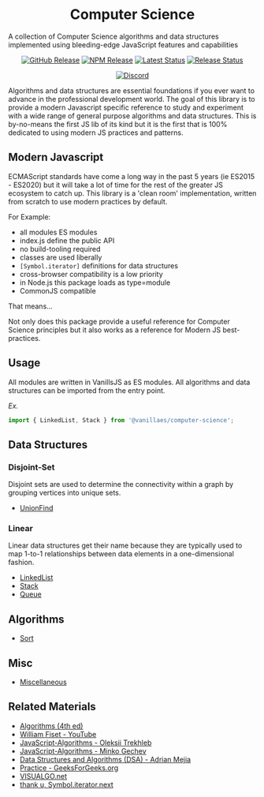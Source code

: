 <h1 align="center">Computer Science</h1>

A collection of Computer Science algorithms and data structures implemented using bleeding-edge JavaScript features and capabilities 

<div align="center">
  <a href="https://github.com/vanillaes/computer-science/releases"><img src="https://badgen.net/github/tag/vanillaes/computer-science" alt="GitHub Release"></a>
  <a href="https://www.npmjs.com/package/@vanillaes/computer-science"><img src="https://badgen.net/npm/v/@vanillaes/computer-science" alt="NPM Release"></a>
  <a href="https://github.com/vanillaes/computer-science/actions"><img src="https://github.com/vanillaes/computer-science/workflows/Latest/badge.svg" alt="Latest Status"></a>
  <a href="https://github.com/vanillaes/computer-science/actions"><img src="https://github.com/vanillaes/computer-science/workflows/Release/badge.svg" alt="Release Status"></a>

  <a href="https://discord.gg/aSWYgtybzV"><img alt="Discord" src="https://img.shields.io/discord/723296249121603604?color=%23738ADB"></a>
</div>

Algorithms and data structures are essential foundations if you ever want to advance in the professional development world. The goal of this library is to provide a modern Javascript specific reference to study and experiment with a wide range of general purpose algorithms and data structures. This is by-no-means the first JS lib of its kind but it is the first that is 100% dedicated to using modern JS practices and patterns.

## Modern Javascript

ECMAScript standards have come a long way in the past 5 years (ie ES2015 - ES2020) but it will take a lot of time for the rest of the greater JS ecosystem to catch up. This library is a 'clean room' implementation, written from scratch to use modern practices by default.

For Example:

- all modules ES modules
- index.js define the public API
- no build-tooling required
- classes are used liberally 
- `[Symbol.iterator]` definitions for data structures
- cross-browser compatibility is a low priority
- in Node.js this package loads as type=module
- CommonJS compatible

That means...

Not only does this package provide a useful reference for Computer Science principles but it also works as a reference for Modern JS best-practices.  

## Usage

All modules are written in VanillsJS as ES modules. All algorithms and data structures can be imported from the entry point.

*Ex.*

```javascript
import { LinkedList, Stack } from '@vanillaes/computer-science';
```

## Data Structures

### Disjoint-Set

Disjoint sets are used to determine the connectivity within a graph by grouping vertices into unique sets.

- [UnionFind][]

### Linear

Linear data structures get their name because they are typically used to map 1-to-1 relationships between data elements in a one-dimensional fashion.

- [LinkedList][]
- [Stack][]
- [Queue][]

[Set]: ./docs/set.md
[UnionFind]: ./docs/union-find.md
[LinkedList]: ./docs/linked-list.md
[Stack]: ./docs/stack.md
[Queue]: ./docs/queue.md

## Algorithms

- [Sort][]


[Sort]: ./docs/sort.md

## Misc

- [Miscellaneous][]

[Miscellaneous]: ./docs/misc.md

## Related Materials

- [Algorithms (4th ed)][]
- [William Fiset - YouTube][]
- [JavaScript-Algorithms - Oleksii Trekhleb][]
- [JavaScript-Algorithms - Minko Gechev][]
- [Data Structures and Algorithms (DSA) - Adrian Mejia][]
- [Practice - GeeksForGeeks.org][]
- [VISUALGO.net][]
- [thank u, Symbol.iterator.next][]

[Algorithms (4th ed)]: https://algs4.cs.princeton.edu/home/
[William Fiset - YouTube]: https://www.youtube.com/channel/UCD8yeTczadqdARzQUp29PJw
[JavaScript-Algorithms - Oleksii Trekhleb]: https://github.com/trekhleb/javascript-algorithms
[JavaScript-Algorithms - Minko Gechev]: https://github.com/mgechev/javascript-algorithms
[Data Structures and Algorithms (DSA) - Adrian Mejia]: https://adrianmejia.com/categories/coding/data-structures-and-algorithms-dsa/
[Practice - GeeksForGeeks.org]: https://practice.geeksforgeeks.org/
[VISUALGO.net]: https://visualgo.net/en
[thank u, Symbol.iterator.next]: https://medium.com/front-end-weekly/thank-u-symbol-iterator-next-aef9f09ff78
